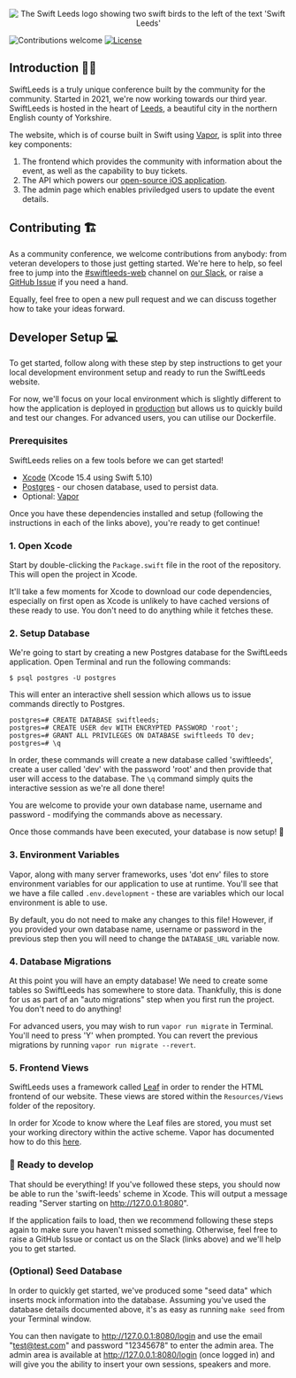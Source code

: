 <p align="center">
    <picture>
        <source media="(prefers-color-scheme: dark)" srcset="./media/swift-leeds-horizontal-dark.png">
        <img alt="The Swift Leeds logo showing two swift birds to the left of the text 'Swift Leeds'" src="./media/swift-leeds-horizontal.png">
    </picture>
</p>

![Contributions welcome](https://img.shields.io/badge/contributions-welcome-orange.svg)
[![License](https://img.shields.io/badge/license-MIT-blue.svg)](https://opensource.org/licenses/MIT)
  
## Introduction 👋🏼

SwiftLeeds is a truly unique conference built by the community for the community. Started in 2021, we're now working towards our third year. SwiftLeeds is hosted in the heart of [Leeds](https://www.google.com/maps/place/Leeds/@53.8059821,-1.6057715,12z/data=!3m1!4b1!4m5!3m4!1s0x48793e4ada64bd99:0x51adbafd0213dca9!8m2!3d53.8007554!4d-1.5490774), a beautiful city in the northern English county of Yorkshire.

The website, which is of course built in Swift using [Vapor](https://vapor.codes/), is split into three key components:
1. The frontend which provides the community with information about the event, as well as the capability to buy tickets.
2. The API which powers our [open-source iOS application](https://github.com/SwiftLeeds/swiftleeds-ios).
3. The admin page which enables priviledged users to update the event details.

## Contributing 🏗

As a community conference, we welcome contributions from anybody: from veteran developers to those just getting started. We're here to help, so feel free to jump into the [#swiftleeds-web](https://swiftleedsworkspace.slack.com/archives/C02M5L9C64D) channel on [our Slack](https://join.slack.com/t/swiftleedsworkspace/shared_invite/zt-wkmr6pif-ZDCdDeHM60jcBUy0BxHdCQ), or raise a [GitHub Issue](https://github.com/SwiftLeeds/swiftleeds-web) if you need a hand.

Equally, feel free to open a new pull request and we can discuss together how to take your ideas forward.

## Developer Setup 💻

To get started, follow along with these step by step instructions to get your local development environment setup and ready to run the SwiftLeeds website.

For now, we'll focus on your local environment which is slightly different to how the application is deployed in [production](https://swiftleeds.co.uk/) but allows us to quickly build and test our changes. For advanced users, you can utilise our Dockerfile.

### Prerequisites

SwiftLeeds relies on a few tools before we can get started! 

* [Xcode](https://developer.apple.com/xcode/) (Xcode 15.4 using Swift 5.10)
* [Postgres](https://postgresapp.com) - our chosen database, used to persist data.
* Optional: [Vapor](https://docs.vapor.codes/4.0/install/macos/)

Once you have these dependencies installed and setup (following the instructions in each of the links above), you're ready to get continue!

### 1. Open Xcode

Start by double-clicking the `Package.swift` file in the root of the repository. This will open the project in Xcode.

It'll take a few moments for Xcode to download our code dependencies, especially on first open as Xcode is unlikely to have cached versions of these ready to use. You don't need to do anything while it fetches these.

### 2. Setup Database

We're going to start by creating a new Postgres database for the SwiftLeeds application. Open Terminal and run the following commands:

```shell
$ psql postgres -U postgres
```

This will enter an interactive shell session which allows us to issue commands directly to Postgres.

```shell
postgres=# CREATE DATABASE swiftleeds;
postgres=# CREATE USER dev WITH ENCRYPTED PASSWORD 'root';
postgres=# GRANT ALL PRIVILEGES ON DATABASE swiftleeds TO dev;
postgres=# \q
```

In order, these commands will create a new database called 'swiftleeds', create a user called 'dev' with the password 'root' and then provide that user will access to the database. The `\q` command simply quits the interactive session as we're all done there!

You are welcome to provide your own database name, username and password - modifying the commands above as necessary.

Once those commands have been executed, your database is now setup! 🚀

### 3. Environment Variables

Vapor, along with many server frameworks, uses 'dot env' files to store environment variables for our application to use at runtime. You'll see that we have a file called `.env.development` - these are variables which our local environment is able to use.

By default, you do not need to make any changes to this file! However, if you provided your own database name, username or password in the previous step then you will need to change the `DATABASE_URL` variable now.

### 4. Database Migrations

At this point you will have an empty database! We need to create some tables so SwiftLeeds has somewhere to store data. Thankfully, this is done for us as part of an "auto migrations" step when you first run the project. You don't need to do anything!

For advanced users, you may wish to run `vapor run migrate` in Terminal. You'll need to press 'Y' when prompted. You can revert the previous migrations by running `vapor run migrate --revert`.

### 5. Frontend Views

SwiftLeeds uses a framework called [Leaf](https://docs.vapor.codes/leaf/overview/) in order to render the HTML frontend of our website. These views are stored within the `Resources/Views` folder of the repository.

In order for Xcode to know where the Leaf files are stored, you must set your working directory within the active scheme. Vapor has documented how to do this [here](https://docs.vapor.codes/getting-started/xcode/#custom-working-directory).

### 🚀 Ready to develop

That should be everything! If you've followed these steps, you should now be able to run the 'swift-leeds' scheme in Xcode. This will output a message reading "Server starting on http://127.0.0.1:8080".

If the application fails to load, then we recommend following these steps again to make sure you haven't missed something. Otherwise, feel free to raise a GitHub Issue or contact us on the Slack (links above) and we'll help you to get started.

### (Optional) Seed Database

In order to quickly get started, we've produced some "seed data" which inserts mock information into the database. Assuming you've used the database details documented above, it's as easy as running `make seed` from your Terminal window.

You can then navigate to http://127.0.0.1:8080/login and use the email "test@test.com" and password "12345678" to enter the admin area. The admin area is available at http://127.0.0.1:8080/login (once logged in) and will give you the ability to insert your own sessions, speakers and more.
